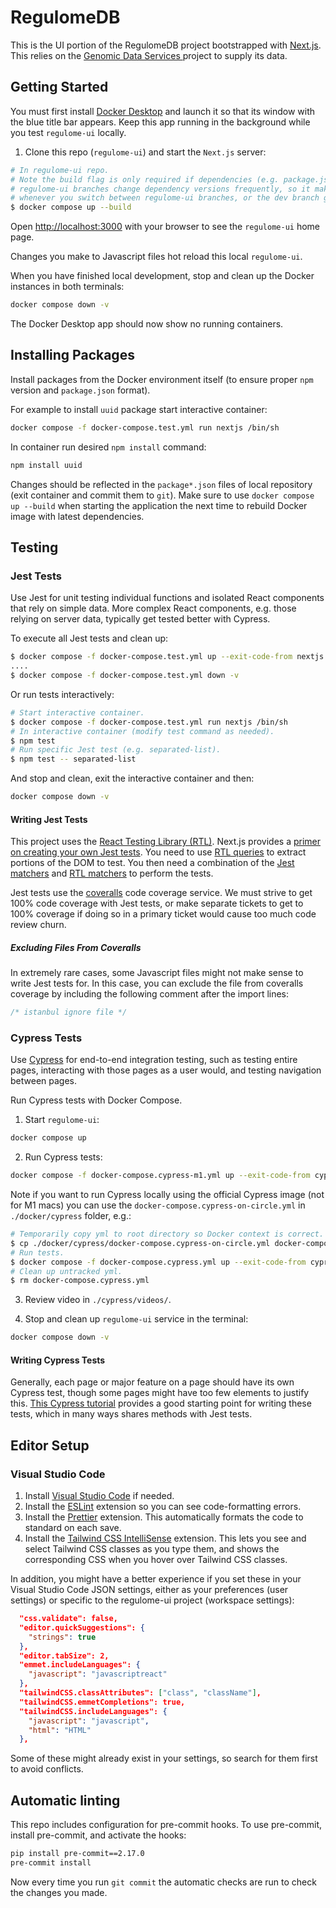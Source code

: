 # RegulomeDB

This is the UI portion of the RegulomeDB project bootstrapped with [Next.js](https://nextjs.org). This relies on the [Genomic Data Services
](https://github.com/ENCODE-DCC/genomic-data-service) project to supply its data.

## Getting Started

You must first install [Docker Desktop](https://hub.docker.com/editions/community/docker-ce-desktop-mac) and launch it so that its window with the blue title bar appears. Keep this app running in the background while you test `regulome-ui` locally.

1. Clone this repo (`regulome-ui`) and start the `Next.js` server:

```bash
# In regulome-ui repo.
# Note the build flag is only required if dependencies (e.g. package.json) have changed.
# regulome-ui branches change dependency versions frequently, so it makes sense to use the build flag
# whenever you switch between regulome-ui branches, or the dev branch gets new branches merged in.
$ docker compose up --build
```

Open [http://localhost:3000](http://localhost:3000) with your browser to see the `regulome-ui` home page.

Changes you make to Javascript files hot reload this local `regulome-ui`.

When you have finished local development, stop and clean up the Docker instances in both terminals:

```bash
docker compose down -v
```

The Docker Desktop app should now show no running containers.

## Installing Packages

Install packages from the Docker environment itself (to ensure proper `npm` version and `package.json` format).

For example to install `uuid` package start interactive container:

```bash
docker compose -f docker-compose.test.yml run nextjs /bin/sh
```

In container run desired `npm install` command:

```bash
npm install uuid
```

Changes should be reflected in the `package*.json` files of local repository (exit container and commit them to `git`). Make sure to use `docker compose up --build` when starting the application the next time to rebuild Docker image with latest dependencies.

## Testing

### Jest Tests

Use Jest for unit testing individual functions and isolated React components that rely on simple data. More complex React components, e.g. those relying on server data, typically get tested better with Cypress.

To execute all Jest tests and clean up:

```bash
$ docker compose -f docker-compose.test.yml up --exit-code-from nextjs
....
$ docker compose -f docker-compose.test.yml down -v

```

Or run tests interactively:

```bash
# Start interactive container.
$ docker compose -f docker-compose.test.yml run nextjs /bin/sh
# In interactive container (modify test command as needed).
$ npm test
# Run specific Jest test (e.g. separated-list).
$ npm test -- separated-list
```

And stop and clean, exit the interactive container and then:

```bash
docker compose down -v
```

#### Writing Jest Tests

This project uses the [React Testing Library (RTL)](https://testing-library.com/docs/react-testing-library/intro/). Next.js provides a [primer on creating your own Jest tests](https://nextjs.org/docs/testing#jest-and-react-testing-library). You need to use [RTL queries](https://testing-library.com/docs/react-testing-library/cheatsheet/#queries) to extract portions of the DOM to test. You then need a combination of the [Jest matchers](https://jestjs.io/docs/expect) and [RTL matchers](https://github.com/testing-library/jest-dom#table-of-contents) to perform the tests.

Jest tests use the [coveralls](https://coveralls.io/) code coverage service. We must strive to get 100% code coverage with Jest tests, or make separate tickets to get to 100% coverage if doing so in a primary ticket would cause too much code review churn.

##### Excluding Files From Coveralls

In extremely rare cases, some Javascript files might not make sense to write Jest tests for. In this case, you can exclude the file from coveralls coverage by including the following comment after the import lines:

```javascript
/* istanbul ignore file */
```

### Cypress Tests

Use [Cypress](https://www.cypress.io) for end-to-end integration testing, such as testing entire pages, interacting with those pages as a user would, and testing navigation between pages.

Run Cypress tests with Docker Compose.

1. Start `regulome-ui`:

```bash
docker compose up
```

2. Run Cypress tests:

```bash
docker compose -f docker-compose.cypress-m1.yml up --exit-code-from cypress
```

Note if you want to run Cypress locally using the official Cypress image (not for M1 macs) you can use the `docker-compose.cypress-on-circle.yml` in `./docker/cypress` folder, e.g.:

```bash
# Temporarily copy yml to root directory so Docker context is correct.
$ cp ./docker/cypress/docker-compose.cypress-on-circle.yml docker-compose.cypress.yml
# Run tests.
$ docker compose -f docker-compose.cypress.yml up --exit-code-from cypress
# Clean up untracked yml.
$ rm docker-compose.cypress.yml
```

3. Review video in `./cypress/videos/`.

4. Stop and clean up `regulome-ui` service in the terminal:

```bash
docker compose down -v
```

#### Writing Cypress Tests

Generally, each page or major feature on a page should have its own Cypress test, though some pages might have too few elements to justify this. [This Cypress tutorial](https://docs.cypress.io/guides/getting-started/writing-your-first-test#Write-your-first-test) provides a good starting point for writing these tests, which in many ways shares methods with Jest tests.

## Editor Setup

### Visual Studio Code

1. Install [Visual Studio Code](https://code.visualstudio.com/download) if needed.
1. Install the [ESLint](https://marketplace.visualstudio.com/items?itemName=dbaeumer.vscode-eslint) extension so you can see code-formatting errors.
1. Install the [Prettier](https://marketplace.visualstudio.com/items?itemName=esbenp.prettier-vscode) extension. This automatically formats the code to standard on each save.
1. Install the [Tailwind CSS IntelliSense](https://marketplace.visualstudio.com/items?itemName=bradlc.vscode-tailwindcss) extension. This lets you see and select Tailwind CSS classes as you type them, and shows the corresponding CSS when you hover over Tailwind CSS classes.

In addition, you might have a better experience if you set these in your Visual Studio Code JSON settings, either as your preferences (user settings) or specific to the regulome-ui project (workspace settings):

```json
  "css.validate": false,
  "editor.quickSuggestions": {
    "strings": true
  },
  "editor.tabSize": 2,
  "emmet.includeLanguages": {
    "javascript": "javascriptreact"
  },
  "tailwindCSS.classAttributes": ["class", "className"],
  "tailwindCSS.emmetCompletions": true,
  "tailwindCSS.includeLanguages": {
    "javascript": "javascript",
    "html": "HTML"
  },
```

Some of these might already exist in your settings, so search for them first to avoid conflicts.

## Automatic linting

This repo includes configuration for pre-commit hooks. To use pre-commit, install pre-commit, and activate the hooks:

```bash
pip install pre-commit==2.17.0
pre-commit install
```

Now every time you run `git commit` the automatic checks are run to check the changes you made.

